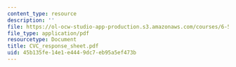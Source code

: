 ```yaml
---
content_type: resource
description: ''
file: https://ol-ocw-studio-app-production.s3.amazonaws.com/courses/6-542j-laboratory-on-the-physiology-acoustics-and-perception-of-speech-fall-2005/45b135fe14e1e4449dc7eb95a5ef473b_CVC_response_sheet.pdf
file_type: application/pdf
resourcetype: Document
title: CVC_response_sheet.pdf
uid: 45b135fe-14e1-e444-9dc7-eb95a5ef473b
---
```

